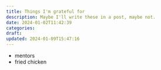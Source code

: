 ```yaml
---
title: Things I'm grateful for
description: Maybe I'll write these in a post, maybe not.
date: 2024-01-02T11:42:39
categories: 
draft: 
updated: 2024-01-09T15:47:16
---
```


- mentors
- fried chicken
